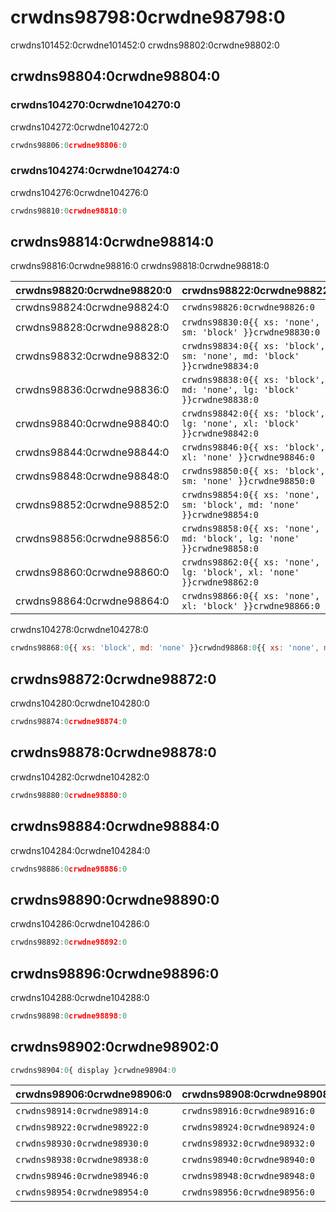 # crwdns98798:0crwdne98798:0

<p class="description">crwdns101452:0crwdne101452:0 crwdns98802:0crwdne98802:0</p>

## crwdns98804:0crwdne98804:0

### crwdns104270:0crwdne104270:0

crwdns104272:0crwdne104272:0

```jsx
crwdns98806:0crwdne98806:0
```

### crwdns104274:0crwdne104274:0

crwdns104276:0crwdne104276:0

```jsx
crwdns98810:0crwdne98810:0
```

## crwdns98814:0crwdne98814:0

crwdns98816:0crwdne98816:0 crwdns98818:0crwdne98818:0

| crwdns98820:0crwdne98820:0 | crwdns98822:0crwdne98822:0                                             |
|:-------------------------- |:---------------------------------------------------------------------- |
| crwdns98824:0crwdne98824:0 | `crwdns98826:0crwdne98826:0`                                           |
| crwdns98828:0crwdne98828:0 | `crwdns98830:0{{ xs: 'none', sm: 'block' }}crwdne98830:0`              |
| crwdns98832:0crwdne98832:0 | `crwdns98834:0{{ xs: 'block', sm: 'none', md: 'block' }}crwdne98834:0` |
| crwdns98836:0crwdne98836:0 | `crwdns98838:0{{ xs: 'block', md: 'none', lg: 'block' }}crwdne98838:0` |
| crwdns98840:0crwdne98840:0 | `crwdns98842:0{{ xs: 'block', lg: 'none', xl: 'block' }}crwdne98842:0` |
| crwdns98844:0crwdne98844:0 | `crwdns98846:0{{ xs: 'block', xl: 'none' }}crwdne98846:0`              |
| crwdns98848:0crwdne98848:0 | `crwdns98850:0{{ xs: 'block', sm: 'none' }}crwdne98850:0`              |
| crwdns98852:0crwdne98852:0 | `crwdns98854:0{{ xs: 'none', sm: 'block', md: 'none' }}crwdne98854:0`  |
| crwdns98856:0crwdne98856:0 | `crwdns98858:0{{ xs: 'none', md: 'block', lg: 'none' }}crwdne98858:0`  |
| crwdns98860:0crwdne98860:0 | `crwdns98862:0{{ xs: 'none', lg: 'block', xl: 'none' }}crwdne98862:0`  |
| crwdns98864:0crwdne98864:0 | `crwdns98866:0{{ xs: 'none', xl: 'block' }}crwdne98866:0`              |


crwdns104278:0crwdne104278:0

```jsx
crwdns98868:0{{ xs: 'block', md: 'none' }}crwdnd98868:0{{ xs: 'none', md: 'block' }}crwdne98868:0
```

## crwdns98872:0crwdne98872:0

crwdns104280:0crwdne104280:0

```jsx
crwdns98874:0crwdne98874:0
```

## crwdns98878:0crwdne98878:0

crwdns104282:0crwdne104282:0

```jsx
crwdns98880:0crwdne98880:0
```

## crwdns98884:0crwdne98884:0

crwdns104284:0crwdne104284:0

```jsx
crwdns98886:0crwdne98886:0
```

## crwdns98890:0crwdne98890:0

crwdns104286:0crwdne104286:0

```jsx
crwdns98892:0crwdne98892:0
```

## crwdns98896:0crwdne98896:0

crwdns104288:0crwdne104288:0

```jsx
crwdns98898:0crwdne98898:0
```

## crwdns98902:0crwdne98902:0

```js
crwdns98904:0{ display }crwdne98904:0
```

| crwdns98906:0crwdne98906:0   | crwdns98908:0crwdne98908:0   | crwdns98910:0crwdne98910:0   | crwdns98912:0crwdne98912:0 |
|:---------------------------- |:---------------------------- |:---------------------------- |:-------------------------- |
| `crwdns98914:0crwdne98914:0` | `crwdns98916:0crwdne98916:0` | `crwdns98918:0crwdne98918:0` | crwdns98920:0crwdne98920:0 |
| `crwdns98922:0crwdne98922:0` | `crwdns98924:0crwdne98924:0` | `crwdns98926:0crwdne98926:0` | crwdns98928:0crwdne98928:0 |
| `crwdns98930:0crwdne98930:0` | `crwdns98932:0crwdne98932:0` | `crwdns98934:0crwdne98934:0` | crwdns98936:0crwdne98936:0 |
| `crwdns98938:0crwdne98938:0` | `crwdns98940:0crwdne98940:0` | `crwdns98942:0crwdne98942:0` | crwdns98944:0crwdne98944:0 |
| `crwdns98946:0crwdne98946:0` | `crwdns98948:0crwdne98948:0` | `crwdns98950:0crwdne98950:0` | crwdns98952:0crwdne98952:0 |
| `crwdns98954:0crwdne98954:0` | `crwdns98956:0crwdne98956:0` | `crwdns98958:0crwdne98958:0` | crwdns98960:0crwdne98960:0 |